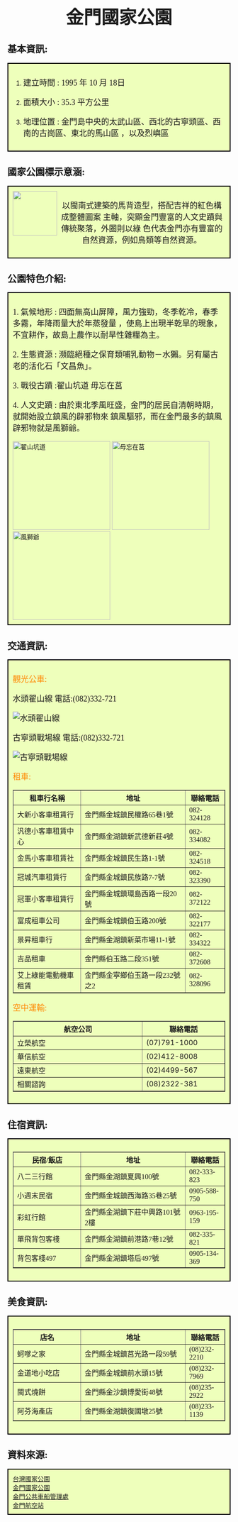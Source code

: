 <center><h1 style="font-family:標楷體;font-size:40px;" >金門國家公園</h1></center>
<p>
  
 <style>
  html {
    height: 100%;
  }

  body {
    background-image: url("https://png.pngtree.com/thumb_back/fw800/back_pic/04/08/98/405814a2ba920b1.jpg");
    background-repeat: no-repeat;
    background-attachment: fixed;
    background-position: center;
    background-size: cover;
  }
  p{
   font-size:18px;
   font-family:Microsoft JhengHei;
  }
  
</style>

<h2 style="font-family:標楷體" class="header-level-2" >基本資訊:</h2>
<div style="background-color:#EEFFBB;border:2px black solid;padding:10px;">
<ol><li><p>建立時間 : 1995 年 10 月 18日 </p></li><li><p>面積大小 : 35.3 平方公里 </p></li><li><p>地理位置 : 金門島中央的太武山區、西北的古寧頭區、西南的古崗區、東北的馬山區
，以及烈嶼區</p></li></ol>
</div>


<h2 style="font-family:標楷體" class="header-level-2" >國家公園標示意涵:</h2>
<div style="background-color:#EEFFBB;border:2px black solid;padding:10px;">
<img align="left" style="width: 100px; height: 100px;" src="https://upload.wikimedia.org/wikipedia/commons/thumb/7/7c/Kinmen_National_Park_Headquarters_Logo.svg/2000px-Kinmen_National_Park_Headquarters_Logo.svg.png" data-type="image">
<center><p>以閩南式建築的馬背造型，搭配吉祥的紅色構成整體圖案
主軸，突顯金門豐富的人文史蹟與傳統聚落，外圈則以綠
色代表金門亦有豐富的自然資源，例如鳥類等自然資源。</p></center>
</div>


<h2 style="font-family:標楷體" class="header-level-2" >公園特色介紹:</h2>
<div style="background-color:#EEFFBB;border:2px black solid;padding:10px;">
<p> 1. 氣候地形 : 四面無高山屏障，風力強勁，冬季乾冷，春季多霧，年降雨量大於年蒸發量
，使島上出現半乾旱的現象，不宜耕作，故島上農作以耐旱性雜糧為主。</p><p> 2. 生態資源 : 瀕臨絕種之保育類哺乳動物－水獺。另有屬古老的活化石「文昌魚」。</p><p> 3. 戰役古蹟 :翟山坑道 毋忘在莒</p><p> 4. 人文史蹟 : 由於東北季風旺盛，金門的居民自清朝時期，就開始設立鎮風的辟邪物來
鎮風驅邪，而在金門最多的鎮風辟邪物就是風獅爺。</p>
<img style="width: 220px; height: 200px;" src="http://4.bp.blogspot.com/-03iiuAoe_nw/VL5R5tjCLZI/AAAAAAAA1rU/Fa4gaoxWcVg/s1600/DSC_0828.jpg" title="翟山坑道">
<img style="width: 220px; height: 200px;" src="https://pic.easytravel.com.tw/Attachments/13/1030/m/001.jpg" title="毋忘在莒">
<img style="width: 220px; height: 200px;" src="https://images.zi.org.tw/jatraveling/2019/01/07113051/1546831850-20c76f397b6f9056d7ec6f2739668c2f.jpg" title="風獅爺">
</div>


<h2 style="font-family:標楷體" class="header-level-2" >交通資訊:</h2>
<div style="background-color:#EEFFBB;border:2px black solid;padding:10px;">
  
<p style="color:#FF8800;">觀光公車:</p>
<p>水頭翟山線 電話:(082)332-721</p>
  <p><img src="http://www.kmnp.gov.tw/filesys/image/sys/line1.gif" title="水頭翟山線"></p>
<p>古寧頭戰場線 電話:(082)332-721 </p>
  <p><img src="http://www.kmnp.gov.tw/filesys/image/sys/line2.gif" title="古寧頭戰場線"></p>
  
<p style="color:#FF8800;">租車:</p>
<p>
  <table border="1" cellpadding="5" cellspacing="0" width="90%">
<thead> 
<tr>
<th width="31%">租車行名稱 </th><th width="48%">地址 </th><th width="18%">聯絡電話 </th>
</tr>
</thead> 
<tbody>
  
<tr>
<td>大新小客車租賃行</td>
<td>金門縣金城鎮民權路65巷1號</td>
<td>082-324128</td>
</tr>

<tr>
<td>汎德小客車租賃中心</td>
<td>金門縣金湖鎮新武德新莊4號</td>
<td>082-334082</td>
</tr>

<tr>
<td>金馬小客車租賃社</td>
<td>金門縣金城鎮民生路1-1號</td>
<td>082-324518</td>
</tr>

<tr>
<td>冠城汽車租賃行</td>
<td>金門縣金城鎮民族路7-7號</td>
<td>082-323390</td>
</tr>

<tr>
<td>冠軍小客車租賃行</td>
<td>金門縣金城鎮環島西路一段20號</td>
<td>082-372122</td>
</tr>

<tr>
<td>富成租車公司</td>
<td>金門縣金城鎮伯玉路200號</td>
<td>082-322177</td>
</tr>

<tr>
<td>景昇租車行</td>
<td>金門縣金湖鎮新菜市場11-1號</td>
<td>082-334322</td>
</tr>

<tr>
<td>吉品租車</td>
<td>金門縣伯玉路二段351號</td>
<td>082-372608</td>
</tr>

<tr>
<td>艾上綠能電動機車租賃</td>
<td>金門縣金寧鄉伯玉路一段232號之2</td>
<td>082-328096</td>
</tr>

</tbody>
</table>
</p>


<p style="color:#FF8800;">空中運輸:</p>

 <table border="1" cellpadding="5" cellspacing="0" width="90%">
<thead> 
<tr>
<th width="31%">航空公司 </th><th width="18%">聯絡電話 </th>
</tr>
</thead> 
  
<tbody>
<tr>
<td>立榮航空</td>
<td>(07)791-1000</td>
</tr>
  
<tr>
<td>華信航空</td>
<td>(02)412-8008</td>
</tr>

<tr>
<td>遠東航空</td>
<td>(02)4499-567</td>
</tr>

<tr>
<td>相關諮詢</td>
<td>(08)2322-381</td>
</tr>

</tbody>
</table>

</div>


<h2 style="font-family:標楷體" class="header-level-2" >住宿資訊:</h2>
<div style="background-color:#EEFFBB;border:2px black solid;padding:10px;">
<p>
  <table border="1" cellpadding="5" cellspacing="0" width="90%">
<thead> 
<tr>
<th width="31%">民宿/飯店 </th><th width="48%">地址 </th><th width="18%">聯絡電話 </th>
</tr>
</thead> 
<tbody>
  
<tr>
<td>八二三行館</td>
<td>金門縣金湖鎮夏興100號</td>
<td>082-333-823</td>
</tr>

<tr>
<td>小週末民宿</td>
<td>金門縣金城鎮西海路35巷25號</td>
<td>0905-588-750</td>
</tr>

<tr>
<td>彩虹行館</td>
<td>金門縣金湖鎮下莊中興路101號2樓</td>
<td>0963-195-159</td>
</tr>

<tr>
<td>單飛背包客棧</td>
<td>金門縣金湖鎮前港路7巷12號</td>
<td>082-335-821</td>
</tr>

<tr>
<td>背包客棧497</td>
<td>金門縣金湖鎮塔后497號</td>
<td>0905-134-369</td>
</tr>

</tbody>
</table>
</p>

</div>

<h2 style="font-family:標楷體" class="header-level-2" >美食資訊:</h2>
<div style="background-color:#EEFFBB;border:2px black solid;padding:10px;">
<p>
  <table border="1" cellpadding="5" cellspacing="0" width="90%">
<thead> 
<tr>
<th width="31%">店名</th><th width="48%">地址 </th><th width="18%">聯絡電話 </th>
</tr>
</thead> 
<tbody>
  
<tr>
<td>蚵嗲之家</td>
<td>金門縣金城鎮莒光路一段59號</td>
<td>(08)232-2210</td>
</tr>

<tr>
<td>金道地小吃店</td>
<td>金門縣金城鎮前水頭15號</td>
<td>(08)232-7969</td>
</tr>

<tr>
<td>閩式燒餅</td>
<td>金門縣金沙鎮博愛街48號</td>
<td>(08)235-2922</td>
</tr>

<tr>
<td>阿芬海產店</td>
<td>金門縣金湖鎮復國墩25號</td>
<td>(08)233-1139</td>
</tr>


</tbody>
</table>
</p>

</div>

<h2 style="font-family:標楷體" class="header-level-2" >資料來源:</h2>
<div style="background-color:#EEFFBB;border:2px black solid;padding:10px;">
  <a href="http://np.cpami.gov.tw/">台灣國家公園</a><br>
  <a href="http://www.kmnp.gov.tw/index.php">金門國家公園</a><br>
  <a href="http://www.kcbfa.gov.tw/BusSite/wSite/ct?xItem=3010&ctNode=241&mp=6">金門公共車船管理處</a><br>
  <a href="https://www.kma.gov.tw/main/index.aspx">金門航空站</a><br> 
</div> 


